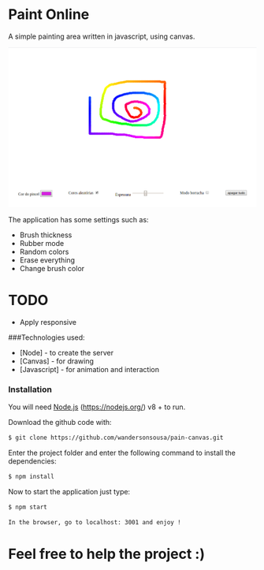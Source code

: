 # Paint Online

A simple painting area written in javascript, using canvas.

![alt](paintCanvasPrint.png)

The application has some settings such as:
- Brush thickness
- Rubber mode
- Random colors
- Erase everything
- Change brush color

# TODO
- Apply responsive

###Technologies used:
* [Node] -  to create the server
* [Canvas] - for drawing
* [Javascript] - for animation and interaction

### Installation

You will need [Node.js] (https://nodejs.org/) v8 + to run.

Download the github code with:
```sh
$ git clone https://github.com/wandersonsousa/pain-canvas.git
```
Enter the project folder and enter the following command to install the dependencies:
```sh
$ npm install
```

Now to start the application just type:
```sh
$ npm start
```
``In the browser, go to localhost: 3001 and enjoy !``


# Feel free to help the project :)

   [node.js]: <http://nodejs.org>


